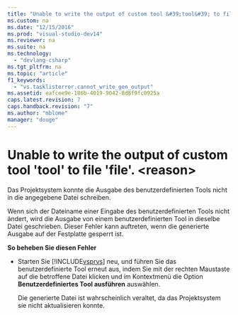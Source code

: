 ```yaml
---
title: "Unable to write the output of custom tool &#39;tool&#39; to file &#39;file&#39;. &lt;reason&gt;"
ms.custom: na
ms.date: "12/15/2016"
ms.prod: "visual-studio-dev14"
ms.reviewer: na
ms.suite: na
ms.technology: 
  - "devlang-csharp"
ms.tgt_pltfrm: na
ms.topic: "article"
f1_keywords: 
  - "vs.tasklisterror.cannot_write_gen_output"
ms.assetid: eafcee9e-186b-4019-9042-8d8f9fc0925a
caps.latest.revision: 7
caps.handback.revision: "7"
ms.author: "mblome"
manager: "douge"
---
```

# Unable to write the output of custom tool &#39;tool&#39; to file &#39;file&#39;. &lt;reason&gt;
Das Projektsystem konnte die Ausgabe des benutzerdefinierten Tools nicht in die angegebene Datei schreiben.  
  
 Wenn sich der Dateiname einer Eingabe des benutzerdefinierten Tools nicht ändert, wird die Ausgabe von einem benutzerdefinierten Tool in dieselbe Datei geschrieben.  Dieser Fehler kann auftreten, wenn die generierte Ausgabe auf der Festplatte gesperrt ist.  
  
 **So beheben Sie diesen Fehler**  
  
-   Starten Sie [!INCLUDE[vsprvs](../assembler/masm/includes/vsprvs_md.md)] neu, und führen Sie das benutzerdefinierte Tool erneut aus, indem Sie mit der rechten Maustaste auf die betroffene Datei klicken und im Kontextmenü die Option **Benutzerdefiniertes Tool ausführen** auswählen.  
  
     Die generierte Datei ist wahrscheinlich veraltet, da das Projektsystem sie nicht aktualisieren konnte.